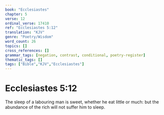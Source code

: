 ```yaml
---
book: "Ecclesiastes"
chapter: 5
verse: 12
ordinal_verse: 17410
ref: "Ecclesiastes 5:12"
translation: "KJV"
genre: "Poetry/Wisdom"
word_count: 26
topics: []
cross_references: []
grammar_tags: [negation, contrast, conditional, poetry-register]
thematic_tags: []
tags: ["Bible","KJV","Ecclesiastes"]
---
```


# Ecclesiastes 5:12

The sleep of a labouring man is sweet, whether he eat little or much: but the abundance of the rich will not suffer him to sleep.
